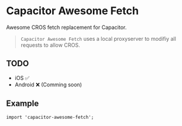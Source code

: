 # Capacitor Awesome Fetch

Awesome CROS fetch replacement for Capacitor.

> `Capacitor Awesome Fetch` uses a local proxyserver to modifiy all requests to allow CROS.

## TODO

- iOS ✅
- Android ❌ (Comming soon)

## Example

    import 'capacitor-awesome-fetch';
